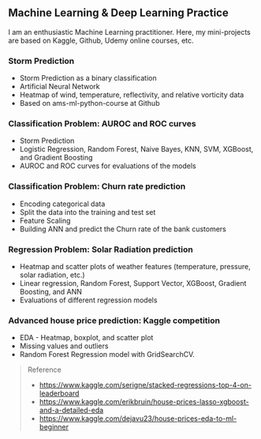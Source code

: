 ## Machine Learning & Deep Learning Practice
I am an enthusiastic Machine Learning practitioner. Here, my mini-projects are based on Kaggle, Github, Udemy online courses, etc.

### Storm Prediction 
* Storm Prediction as a binary classification 
* Artificial Neural Network
* Heatmap of wind, temperature, reflectivity, and relative vorticity data
* Based on ams-ml-python-course at Github

### Classification Problem: AUROC and ROC curves
* Storm Prediction
* Logistic Regression, Random Forest, Naive Bayes, KNN, SVM, XGBoost, and Gradient Boosting
* AUROC and ROC curves for evaluations of the models

### Classification Problem: Churn rate prediction
* Encoding categorical data
* Split the data into the training and test set
* Feature Scaling
* Building ANN and predict the Churn rate of the bank customers

### Regression Problem: Solar Radiation prediction
* Heatmap and scatter plots of weather features (temperature, pressure, solar radiation, etc.)
* Linear regression, Random Forest, Support Vector, XGBoost, Gradient Boosting, and ANN
* Evaluations of different regression models

### Advanced house price prediction: Kaggle competition
* EDA - Heatmap, boxplot, and scatter plot
* Missing values and outliers
* Random Forest Regression model with GridSearchCV.
> Reference 
> - https://www.kaggle.com/serigne/stacked-regressions-top-4-on-leaderboard
> - https://www.kaggle.com/erikbruin/house-prices-lasso-xgboost-and-a-detailed-eda
> - https://www.kaggle.com/dejavu23/house-prices-eda-to-ml-beginner
